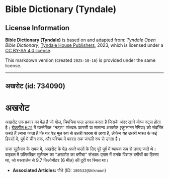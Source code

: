 # Bible Dictionary (Tyndale)

## License Information

**Bible Dictionary (Tyndale)** is based on and adapted from: _Tyndale Open Bible Dictionary_, [Tyndale House Publishers](https://tyndaleopenresources.com/), 2023, which is licensed under a [CC BY-SA 4.0 license](https://creativecommons.org/licenses/by-sa/4.0/legalcode.en).

This markdown version (created `2025-10-16`) is provided under the same license.



--------------------------------

## अखरोट (id: 734090)

अखरोट
=====

अखरोट एक प्रकार का पेड़ है जो गोल, चिपचिपा फल उत्पन्न करता है जिसके अंदर खाने योग्य नट्स होता है। [श्रेष्ठगीत 6:11](https://ref.ly/Song6:11) में उल्लेखित "नट्स" संभवतः फारसी या सामान्य अखरोट (जुग्लान्स रेगिया) को संदर्भित करते हैं।माना जाता है कि यह पेड़ मूल रूप से उत्तरी फारस से आया है, लेकिन यह उत्तरी भारत के कई हिस्सों में, पूर्व में चीन तक, और पश्चिम में फारस तक जंगली रूप से उगता है।

राजा सुलैमान के समय में, अखरोट के पेड़ अपने फलों के लिए पूरे पूर्व में व्यापक रूप से उगाए जाते थे। बाइबल में उल्लिखित सुलैमान का "अखरोट का बगीचा" संभवतः एताम में उनके विशाल बगीचों का हिस्सा था, जो यरूशलेम से 9\.7 किलोमीटर (6 मील) की दूरी पर स्थित था।

* **Associated Articles:** पौधे (ID: `180532@Unknown`)

